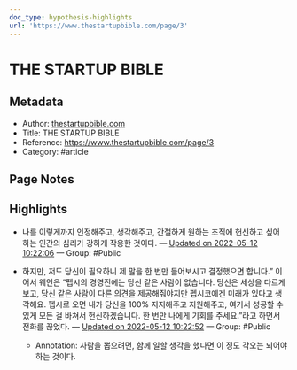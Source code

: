 ```yaml
---
doc_type: hypothesis-highlights
url: 'https://www.thestartupbible.com/page/3'
---
```


# THE STARTUP BIBLE

## Metadata
- Author: [thestartupbible.com]()
- Title: THE STARTUP BIBLE
- Reference: https://www.thestartupbible.com/page/3
- Category: #article

## Page Notes
## Highlights
- 나를 이렇게까지 인정해주고, 생각해주고, 간절하게 원하는 조직에 헌신하고 싶어 하는 인간의 심리가 강하게 작용한 것이다. — [Updated on 2022-05-12 10:22:06](https://hyp.is/77f8RtGREeyYDx_QIp3eaw/www.thestartupbible.com/page/3) — Group: #Public

- 하지만, 저도 당신이 필요하니 제 말을 한 번만 들어보시고 결정했으면 합니다.” 이어서 웨인은 “펩시의 경영진에는 당신 같은 사람이 없습니다. 당신은 세상을 다르게 보고, 당신 같은 사람이 다른 의견을 제공해줘야지만 펩시코에겐 미래가 있다고 생각해요. 펩시로 오면 내가 당신을 100% 지지해주고 지원해주고, 여기서 성공할 수 있게 모든 걸 바쳐서 헌신하겠습니다. 한 번만 나에게 기회를 주세요.”라고 하면서 전화를 끊었다.  — [Updated on 2022-05-12 10:22:52](https://hyp.is/4KygTtGREeyenLMCmmHZig/www.thestartupbible.com/page/3) — Group: #Public
    - Annotation: 사람을 뽑으려면, 함께 일할 생각을 했다면 이 정도 각오는 되어야 하는 것이다.


